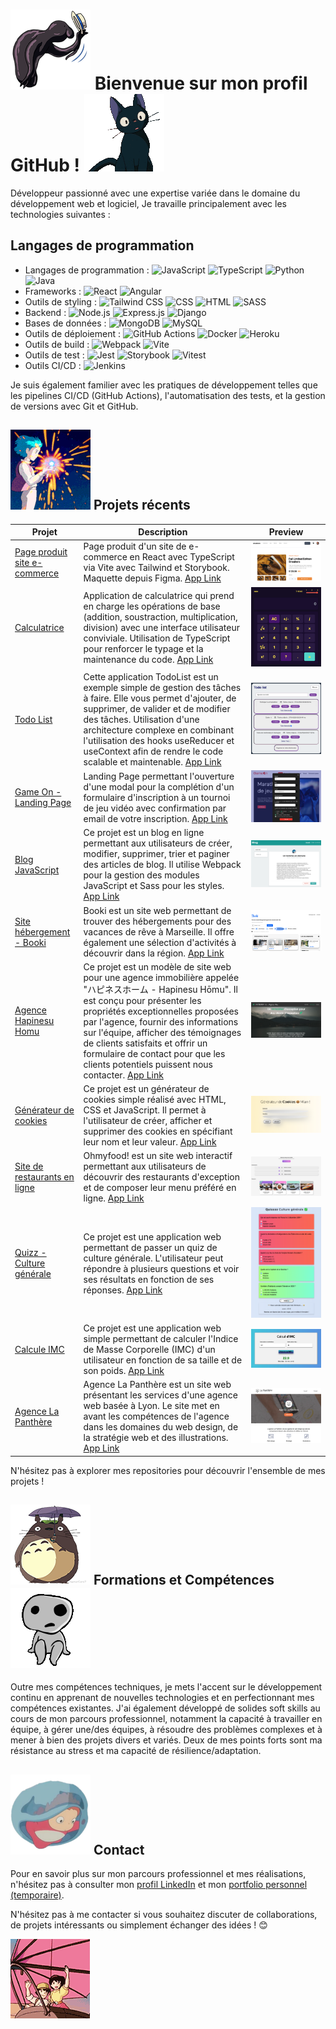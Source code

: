 # ![Hello](ghiblibowq.png) Bienvenue sur mon profil GitHub ! ![Hello](ghibli1q.gif)

Développeur passionné avec une expertise variée dans le domaine du développement web et logiciel, Je travaille principalement avec les technologies suivantes :

## Langages de programmation
- Langages de programmation : 
 ![JavaScript](https://img.shields.io/badge/-JavaScript-F7DF1E?logo=javascript&logoColor=white&style=flat)
  ![TypeScript](https://img.shields.io/badge/-TypeScript-007ACC?logo=typescript&logoColor=white&style=flat)
  ![Python](https://img.shields.io/badge/-Python-3776AB?logo=python&logoColor=white&style=flat)
  ![Java](https://img.shields.io/badge/-Java-007396?logo=java&logoColor=white&style=flat)
- Frameworks : 
  ![React](https://img.shields.io/badge/-React-61DAFB?logo=react&logoColor=white&style=flat)
  ![Angular](https://img.shields.io/badge/-Angular-DD0031?logo=angular&logoColor=white&style=flat)
- Outils de styling : 
  ![Tailwind CSS](https://img.shields.io/badge/-Tailwind_CSS-38B2AC?logo=tailwind-css&logoColor=white&style=flat)
  ![CSS](https://img.shields.io/badge/-CSS-1572B6?logo=css3&logoColor=white&style=flat)
  ![HTML](https://img.shields.io/badge/-HTML-E34F26?logo=html5&logoColor=white&style=flat)
  ![SASS](https://img.shields.io/badge/-SASS-CC6699?logo=sass&logoColor=white&style=flat)
- Backend : 
  ![Node.js](https://img.shields.io/badge/-Node.js-339933?logo=node.js&logoColor=white&style=flat)
  ![Express.js](https://img.shields.io/badge/-Express.js-000000?logo=express&logoColor=white&style=flat)
  ![Django](https://img.shields.io/badge/-Django-092E20?logo=django&logoColor=white&style=flat)
- Bases de données : 
  ![MongoDB](https://img.shields.io/badge/-MongoDB-47A248?logo=mongodb&logoColor=white&style=flat)
  ![MySQL](https://img.shields.io/badge/-MySQL-4479A1?logo=mysql&logoColor=white&style=flat)
- Outils de déploiement :
  ![GitHub Actions](https://img.shields.io/badge/-GitHub_Actions-2088FF?logo=github-actions&logoColor=white&style=flat)
  ![Docker](https://img.shields.io/badge/-Docker-2496ED?logo=docker&logoColor=white&style=flat)
  ![Heroku](https://img.shields.io/badge/-Heroku-430098?logo=heroku&logoColor=white&style=flat)
- Outils de build : 
  ![Webpack](https://img.shields.io/badge/-Webpack-8DD6F9?logo=webpack&logoColor=white&style=flat)
  ![Vite](https://img.shields.io/badge/-Vite-646CFF?logo=vite&logoColor=white&style=flat)
- Outils de test : 
  ![Jest](https://img.shields.io/badge/-Jest-C21325?logo=jest&logoColor=white&style=flat)
  ![Storybook](https://img.shields.io/badge/-Storybook-FF4785?logo=storybook&logoColor=white&style=flat)
  ![Vitest](https://img.shields.io/badge/-Vitest-646CFF?logo=vite&logoColor=white&style=flat)
- Outils CI/CD :
  ![Jenkins](https://img.shields.io/badge/-Jenkins-D24939?logo=jenkins&logoColor=white&style=flat)

Je suis également familier avec les pratiques de développement telles que les pipelines CI/CD (GitHub Actions), l'automatisation des tests, et la gestion de versions avec Git et GitHub.

## ![Projets récents](fireworkghibliq.gif) Projets récents

| Projet | Description | Preview |
|--------|-------------|---------|
| [Page produit site e-commerce](https://github.com/Escanor1986/Page_produit_site_e_commerce) | Page produit d'un site de e-commerce en React avec TypeScript via Vite avec Tailwind et Storybook. Maquette depuis Figma. [App Link](https://escanor1986.github.io/Page_produit_site_e_commerce/) | ![preview e-commerce](ecommerce.png) |
| [Calculatrice](https://github.com/Escanor1986/Calculatrice-en-TypeScript-avec-Tailwind) | Application de calculatrice qui prend en charge les opérations de base (addition, soustraction, multiplication, division) avec une interface utilisateur conviviale. Utilisation de TypeScript pour renforcer le typage et la maintenance du code. [App Link](https://escanor1986.github.io/Calculatrice-en-TypeScript-avec-Tailwind/) | ![preview calculatrice](calculatrice.png) |
| [Todo List](https://github.com/Escanor1986/React-Todo) | Cette application TodoList est un exemple simple de gestion des tâches à faire. Elle vous permet d'ajouter, de supprimer, de valider et de modifier des tâches. Utilisation d'une architecture complexe en combinant l'utilisation des hooks useReducer et useContext afin de rendre le code scalable et maintenable. [App Link](https://escanor1986.github.io/React-Todo/) | ![preview todo](todo.png) |
| [Game On - Landing Page](https://github.com/Escanor1986/GameOn-website-FR) | Landing Page permettant l'ouverture d'une modal pour la complétion d'un formulaire d'inscription à un tournoi de jeu vidéo avec confirmation par email de votre inscription. [App Link](https://escanor1986.github.io/GameOn-website-FR/) | ![preview Game On](gameon.png) |
| [Blog JavaScript](https://github.com/Escanor1986/P_JavaScript_Blog) | Ce projet est un blog en ligne permettant aux utilisateurs de créer, modifier, supprimer, trier et paginer des articles de blog. Il utilise Webpack pour la gestion des modules JavaScript et Sass pour les styles. [App Link](https://escanor1986.github.io/P_JavaScript_Blog/) | ![preview Blog JavaScript](blog.png) |
| [Site hébergement - Booki](https://github.com/Escanor1986/P2_Booki) | Booki est un site web permettant de trouver des hébergements pour des vacances de rêve à Marseille. Il offre également une sélection d'activités à découvrir dans la région. [App Link](https://escanor1986.github.io/P2_Booki/) | ![preview Booki](booki.png) | 
| [Agence Hapinesu Homu](https://github.com/Escanor1986/Agence_Hapinesu_Homu) | Ce projet est un modèle de site web pour une agence immobilière appelée "ハピネスホーム - Hapinesu Hōmu". Il est conçu pour présenter les propriétés exceptionnelles proposées par l'agence, fournir des informations sur l'équipe, afficher des témoignages de clients satisfaits et offrir un formulaire de contact pour que les clients potentiels puissent nous contacter. [App Link](https://github.com/Escanor1986/Agence_Hapinesu_Homu) | ![preview Agence Hapinesu Homu](hapinesuhomu.png) | 
| [Générateur de cookies](https://github.com/Escanor1986/Coockies) | Ce projet est un générateur de cookies simple réalisé avec HTML, CSS et JavaScript. Il permet à l'utilisateur de créer, afficher et supprimer des cookies en spécifiant leur nom et leur valeur. [App Link](https://escanor1986.github.io/Coockies/) | ![preview Générateur de cookies](cookies.png) | 
| [Site de restaurants en ligne](https://github.com/Escanor1986/P3_Oh_My_Food) | Ohmyfood! est un site web interactif permettant aux utilisateurs de découvrir des restaurants d'exception et de composer leur menu préféré en ligne. [App Link](https://escanor1986.github.io/P3_Oh_My_Food/) | ![preview OhMyFood!](ohmyfood.png) | 
| [Quizz - Culture générale](https://github.com/Escanor1986/Quizz) | Ce projet est une application web permettant de passer un quiz de culture générale. L'utilisateur peut répondre à plusieurs questions et voir ses résultats en fonction de ses réponses. [App Link](https://escanor1986.github.io/Quizz/) | ![preview Quizz - Culture générale](quizz.png) | 
| [Calcule IMC](https://github.com/Escanor1986/Calcul_IMC) | Ce projet est une application web simple permettant de calculer l'Indice de Masse Corporelle (IMC) d'un utilisateur en fonction de sa taille et de son poids. [App Link](https://escanor1986.github.io/Calcul_IMC/) | ![preview Calcule IMC](imc.png) | 
| [Agence La Panthère](https://github.com/Escanor1986/P4_La_Panthere) | Agence La Panthère est un site web présentant les services d'une agence web basée à Lyon. Le site met en avant les compétences de l'agence dans les domaines du web design, de la stratégie web et des illustrations. [App Link](https://escanor1986.github.io/P4_La_Panthere/) | ![preview Agence La Panthère](panthere.png) | 

N'hésitez pas à explorer mes repositories pour découvrir l'ensemble de mes projets !

## ![Formation et compétence](ghiblitotoroooo.png) Formations et Compétences ![Formation et compétence](ggghibliq.gif)

Outre mes compétences techniques, je mets l'accent sur le développement continu en apprenant de nouvelles technologies et en perfectionnant mes compétences existantes. J'ai également développé de solides soft skills au cours de mon parcours professionnel, notamment la capacité à travailler en équipe, à gérer une/des équipes, à résoudre des problèmes complexes et à mener à bien des projets divers et variés. Deux de mes points forts sont ma résistance au stress et ma capacité de résilience/adaptation.

## ![Contact](ghibli_ponyoq.png) Contact

Pour en savoir plus sur mon parcours professionnel et mes réalisations, n'hésitez pas à consulter mon [profil LinkedIn](linkedin.com/in/lionelzovi) et mon [portfolio personnel (temporaire)](escanor1986.github.io/CV_Dev/).

N'hésitez pas à me contacter si vous souhaitez discuter de collaborations, de projets intéressants ou simplement échanger des idées ! 😊

![Bye](ghiblibye.jpg)
